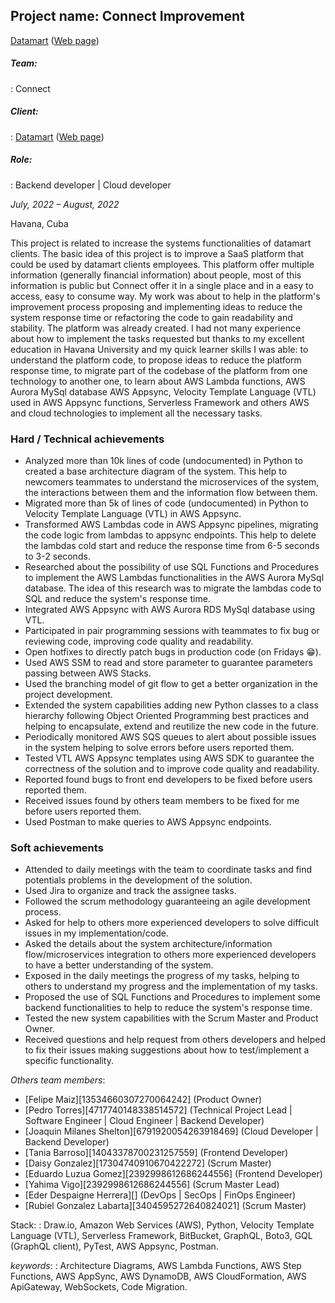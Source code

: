 ## **Project name: Connect Improvement**

[Datamart](https://www.linkedin.com/company/datamartcl/) ([Web page](https://datamart.cl/))

##### Team:
: Connect

##### Client:
: [Datamart](https://www.linkedin.com/company/datamartcl/) ([Web page](https://datamart.cl/))

##### Role:
: Backend developer | Cloud developer

*July, 2022 – August, 2022*

Havana, Cuba

<!-- who is the client, what the client have, what the client want, what i can do -->

This project is related to increase the systems functionalities of datamart clients. The basic idea of this project is to improve a SaaS platform that could be used by datamart clients employees. This platform offer multiple information (generally financial information) about people, most of this information is public but Connect offer it in a single place and in a easy to access, easy to consume way. My work was about to help in the platform's improvement process proposing and implementing ideas to reduce the system response time or refactoring the code to gain readability and stability. The platform was already created. I had not many experience about how to implement the tasks requested but thanks to my excellent education in Havana University and my quick learner skills I was able: to understand the platform code, to propose ideas to reduce the platform response time, to migrate part of the codebase of the platform from one technology to another one, to learn about AWS Lambda functions, AWS Aurora MySql database AWS Appsync, Velocity Template Language (VTL) used in AWS Appsync functions, Serverless Framework and others AWS and cloud technologies to implement all the necessary tasks.

<!-- small description about the client and its requirements or problems, how I solve it -->
### Hard / Technical achievements

- Analyzed more than 10k lines of code (undocumented) in Python to created a base architecture diagram of the system. This help to newcomers teammates to understand the microservices of the system, the interactions between them and the information flow between them.
- Migrated more than 5k of lines of code (undocumented) in Python to Velocity Template Language (VTL) in AWS Appsync.
- Transformed AWS Lambdas code in AWS Appsync pipelines, migrating the code logic from lambdas to appsync endpoints. This help to delete the lambdas cold start and reduce the response time from 6-5 seconds to 3-2 seconds.
- Researched about the possibility of use SQL Functions and Procedures to implement the AWS Lambdas functionalities in the AWS Aurora MySql database. The idea of this research was to migrate the lambdas code to SQL and reduce the system's response time.
- Integrated AWS Appsync with AWS Aurora RDS MySql database using VTL.
- Participated in pair programming sessions with teammates to fix bug or reviewing code, improving code quality and readability.
- Open hotfixes to directly patch bugs in production code (on Fridays :grin:).
- Used AWS SSM to read and store parameter to guarantee parameters passing between AWS Stacks.
- Used the branching model of git flow to get a better organization in the project development.
- Extended the system capabilities adding new Python classes to a class hierarchy following Object Oriented Programming best practices and helping to encapsulate, extend and reutilize the new code in the future.
- Periodically monitored AWS SQS queues to alert about possible issues in the system helping to solve errors before users reported them.
- Tested VTL AWS Appsync templates using AWS SDK to guarantee the correctness of the solution and to improve code quality and readability.
- Reported found bugs to front end developers to be fixed before users reported them.
- Received issues found by others team members to be fixed for me before users reported them.
- Used Postman to make queries to AWS Appsync endpoints.

### Soft achievements

- Attended to daily meetings with the team to coordinate tasks and find potentials problems in the development of the solution.
- Used Jira to organize and track the assignee tasks.
- Followed the scrum methodology guaranteeing an agile development process.
- Asked for help to others more experienced developers to solve difficult issues in my implementation/code.
- Asked the details about the system architecture/information flow/microservices integration to others more experienced developers to have a better understanding of the system.
- Exposed in the daily meetings the progress of my tasks, helping to others to understand my progress and the implementation of my tasks.
- Proposed the use of SQL Functions and Procedures to implement some backend functionalities to help to reduce the system's response time.
- Tested the new system capabilities with the Scrum Master and Product Owner.
- Received questions and help request from others developers and helped to fix their issues making suggestions about how to test/implement a specific functionality.

*Others team members*:
<!-- maybe extend this with more public profiles? -->
- [Felipe Maiz][13534660307270064242] (Product Owner)
- [Pedro Torres][4717740148338514572] (Technical Project Lead | Software Engineer | Cloud Engineer | Backend Developer)
- [Joaquin Milanes Shelton][6791920054263918469] (Cloud Developer | Backend Developer)
- [Tania Barroso][14043378700231257559] (Frontend Developer)
- [Daisy Gonzalez][17304740910670422272] (Scrum Master)
- [Eduardo Luzua Gomez][2392998612686244556] (Frontend Developer)
- [Yahima Vigo][2392998612686244556] (Scrum Master Lead)
- [Eder Despaigne Herrera][] (DevOps | SecOps | FinOps Engineer)
- [Rubiel Gonzalez Labarta][3404595272640824021] (Scrum Master)

Stack:
: Draw.io, Amazon Web Services (AWS), Python, Velocity Template Language (VTL), Serverless Framework, BitBucket, GraphQL, Boto3, GQL (GraphQL client), PyTest, AWS Appsync, Postman.
<!-- extend the keywords section -->
*keywords*:
: Architecture Diagrams, AWS Lambda Functions, AWS Step Functions, AWS AppSync, AWS DynamoDB, AWS CloudFormation, AWS ApiGateway, WebSockets, Code Migration.

[11638806455083003844]: https://datamart.cl/
[18371540063288679951]: https://www.linkedin.com/company/datamartcl/